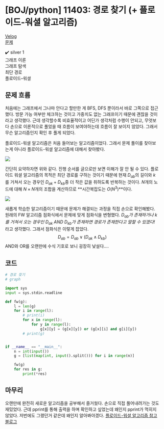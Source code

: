 # [BOJ/python] 11403: 경로 찾기 (+ 플로이드-워셜 알고리즘) 

[Velog](https://velog.io/@semoon/BOJpython-11403-%EA%B2%BD%EB%A1%9C-%EC%B0%BE%EA%B8%B0-%ED%94%8C%EB%A1%9C%EC%9D%B4%EB%93%9C-%EC%9B%8C%EC%85%9C-%EC%95%8C%EA%B3%A0%EB%A6%AC%EC%A6%98)<br>
[문제](https://www.acmicpc.net/problem/11403)

✔️ silver 1<br>
그래프 이론<br>
그래프 탐색<br>
최단 경로<br>
플로이드–워셜

## 문제 흐름
처음에는 그래프에서 그나마 안다고 할만한 게 BFS, DFS 뿐이라서 바로 그쪽으로 접근했다.
방문 가능 여부만 체크하는 것이고 가중치도 없는 그래프이기 때문에 괜찮을 것이라고 생각했다.
근데 생각할수록 비효율적이고 어딘가 생각처럼 수행이 안되고,
무엇보다 손으로 이론적으로 풀었을 때 흐름이 보여야하는데 흐름이 잘 보이지 않았다.
그래서 무슨 알고리즘인지 확인 후 풀게 되었다.

플로이드-워셜 알고리즘은 처음 들어보는 알고리즘이었다.
그래서 문제 풀이를 찾아보는게 아니라 플로이드-워셜 알고리즘에 대해서 찾아봤다.

![](https://velog.velcdn.com/images/semoon/post/af418167-6bb4-4053-8d7e-437e293e90fd/image.png)

간단히 요약하자면 위와 같다.
진행 순서를 글으로만 보면 이해가 잘 안 될 수 있다.
플로이드 워셜 알고리즘의 목적은 최단 경로를 구하는 것이기 때문에
현재 $D_{ab}$의 길이와 $k$를 거쳐서 오는 경우인 $D_{ak}+D_{kb}$중 더 작은 값을 취하도록 반복하는 것이다.
$N$개의 노드에 대해 $N \times N$개의 조합을 계산하므로 **시간복잡도는 $O(N^{3})$**이다.

![](https://velog.velcdn.com/images/semoon/post/72215d93-f6f6-4ba2-bc58-5a4bff528245/image.png)

새롭게 학습한 알고리즘이기 때문에 문제가 해결되는 과정을 직접 손으로 확인해봤다.
원래의 FW 알고리즘 점화식에서 문제에 맞게 점화식을 변형했다.
*$D_{ab}$가 존재하거나 $k$를 거쳐서 오는 경우인 $D_{ak}$ AND $D_{kb}$가 존재하면 경로가 존재한다고 말할 수 있겠다!* 라고 생각했다.
그래서 점화식은 이렇게 잡았다.
$$
D_{ab} = D_{ab} \lor (D_{ak} \land D_{kb})
$$
AND와 OR를 오랜만에 수식 기호로 보니 굉장히 낯설다....

## 코드
```python
# 경로 찾기
# graph

import sys
input = sys.stdin.readline

def fw(g):
    l = len(g)
    for i in range(l):
        # print(i)
        for x in range(l):
            for y in range(l):
                g[x][y] = (g[x][y]) or (g[x][i] and g[i][y])
        # print(g)


if __name__ == "__main__":
    n = int(input())
    g = [list(map(int, input().split())) for i in range(n)]

    fw(g)
    for res in g:
        print(*res)
```

## 마무리
오랜만에 완전히 새로운 알고리즘을 공부해서 즐거웠다.
손으로 직접 풀어내려가는 것도 재밌었다.
근데 pprint를 통해 출력을 하며 확인하고 싶었는데 왜인지 pprint가 먹히지 않았다.
저번에도 그랬던거 같은데 왜인지 알아봐야겠다.
[플로이드-워셜 알고리즘 참고 블로그](https://velog.io/@kimdukbae/플로이드-워셜-알고리즘-Floyd-Warshall-Algorithm)
